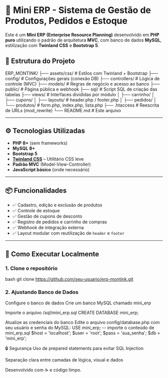 # 🧾 Mini ERP - Sistema de Gestão de Produtos, Pedidos e Estoque

Este é um **Mini ERP (Enterprise Resource Planning)** desenvolvido em **PHP puro** utilizando o padrão de arquitetura **MVC**, com banco de dados **MySQL**, estilização com **Twinland CSS** e **Bootstrap 5**.

## 🧱 Estrutura do Projeto

ERP_MONTINK/
├── assets/css/ # Estilos com Twinland + Bootstrap
├── config/ # Configurações gerais (conexão DB)
├── controllers/ # Lógica de controle (MVC)
├── models/ # Regras de negócio e acesso ao banco
├── public/ # Página pública e webhook
├── sql/ # Script SQL de criação das tabelas
├── views/ # Interfaces divididas por módulo
│ ├── carrinho/
│ ├── cupons/
│ ├── layouts/ # header.php / footer.php
│ ├── pedidos/
│ └── produtos/ # form.php, index.php, lista.php
├── .htaccess # Reescrita de URLs (mod_rewrite)
└── README.md # Este arquivo

---

## ⚙️ Tecnologias Utilizadas

- **PHP 8+** (sem frameworks)
- **MySQL 8+**
- **Bootstrap 5**
- **[Twinland CSS](https://twinland.org)** – Utilitário CSS leve
- **Padrão MVC** (Model-View-Controller)
- **JavaScript básico** (onde necessário)

---

## 📦 Funcionalidades

- ✅ Cadastro, edição e exclusão de produtos
- ✅ Controle de estoque
- ✅ Gestão de cupons de desconto
- ✅ Registro de pedidos e carrinho de compras
- ✅ Webhook de integração externa
- ✅ Layout modular com reutilização de `header` e `footer`

---

## 🚀 Como Executar Localmente

### 1. Clone o repositório
bash
git clone https://github.com/seu-usuario/erp-montink.git

### 2. Ajustando Banco de Dados
Configure o banco de dados
Crie um banco MySQL chamado mini_erp

Importe o arquivo /sql/mini_erp.sql
CREATE DATABASE mini_erp;

Atualize as credenciais do banco
Edite o arquivo config/database.php com seu usuário e senha do MySQL:
USE mini_erp;
-- importe o conteúdo de mini_erp.sql
$host = 'localhost';
$user = 'root';
$pass = 'sua_senha';
$db   = 'mini_erp';

🔒 Segurança
Uso de prepared statements para evitar SQL Injection

Separação clara entre camadas de lógica, visual e dados

Desenvolvido com ☕ e código limpo.